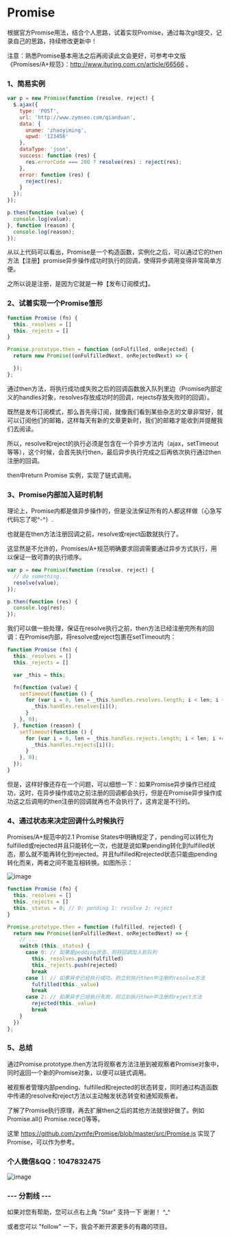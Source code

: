 # Promise

根据官方Promise用法，结合个人思路，试着实现Promise，通过每次git提交，记录自己的思路，持续修改更新中！

注意：熟悉Promise基本用法之后再阅读此文会更好，可参考中文版《Promises/A+规范》：http://www.ituring.com.cn/article/66566 。

### 1、简易实例
``` javascript
var p = new Promise(function (resolve, reject) {
  $.ajax({
    type: 'POST',
    url: 'http://www.zymseo.com/qianduan',
    data: {
      uname: 'zhaoyiming',
      upwd: '123456'
    },
    dataType: 'json',
    success: function (res) {
      res.errorCode === 200 ? resolve(res) : reject(res);
    },
    error: function (res) {
      reject(res);
    }
  });
});

p.then(function (value) {
  console.log(value);
}, function (reason) {
  console.log(reason);
});
```
从以上代码可以看出，Promise是一个构造函数，实例化之后，可以通过它的then方法【注册】promise异步操作成功时执行的回调，使得异步调用变得非常简单方便。

之所以说是注册，是因为它就是一种【发布订阅模式】。

### 2、试着实现一个Promise雏形
``` javascript
function Promise (fn) {
  this._resolves = []
  this._rejects = []
}

Promise.prototype.then = function (onFulfilled, onRejected) {
  return new Promise((onFulfilledNext, onRejectedNext) => {

  });
};
```
通过then方法，将执行成功或失败之后的回调函数放入队列里边（Promise内部定义的handles对象，resolves存放成功时的回调，rejects存放失败时的回调）。

既然是发布订阅模式，那么首先得订阅，就像我们看到某些杂志的文章非常好，就可以订阅他们的邮箱，这样每天有新的文章更新时，我们的邮箱才能收到并提醒我们去阅读。

所以，resolve和reject的执行必须是包含在一个异步方法内（ajax，setTimeout等等），这个时候，会首先执行then，最后异步执行完成之后再依次执行通过then注册的回调。

then中return Promise 实例，实现了链式调用。

### 3、Promise内部加入延时机制

理论上，Promise内都是做异步操作的，但是没法保证所有的人都这样做（心急写代码忘了呢^-^）.

也就是在then方法注册回调之前，resolve或reject函数就执行了。

这显然是不允许的，Promises/A+规范明确要求回调需要通过异步方式执行，用以保证一致可靠的执行顺序。
``` javascript
var p = new Promise(function (resolve, reject) {
  // do something...
  resolve(value);
});

p.then(function (res) {
  console.log(res);
});
```
我们可以做一些处理，保证在resolve执行之前，then方法已经注册完所有的回调：在Promise内部，将resolve或reject包裹在setTimeout内：
``` javascript
function Promise (fn) {
  this._resolves = []
  this._rejects = []

  var _this = this;

  fn(function (value) {
    setTimeout(function () {
      for (var i = 0, len = _this.handles.resolves.length; i < len; i += 1) {
        _this.handles.resolves[i]();
      }
    }, 0);
  }, function (reason) {
    setTimeout(function () {
      for (var i = 0, len = _this.handles.rejects.length; i < len; i += 1) {
        _this.handles.rejects[i]();
      }
    }, 0);
  });
}
```
但是，这样好像还存在一个问题，可以细想一下：如果Promise异步操作已经成功，这时，在异步操作成功之前注册的回调都会执行，但是在Promise异步操作成功这之后调用的then注册的回调就再也不会执行了，这肯定是不行的。

### 4、通过状态来决定回调什么时候执行

Promises/A+规范中的2.1 Promise States中明确规定了，pending可以转化为fulfilled或rejected并且只能转化一次，也就是说如果pending转化到fulfilled状态，那么就不能再转化到rejected。并且fulfilled和rejected状态只能由pending转化而来，两者之间不能互相转换。如图所示：

![image](https://github.com/zymfe/Promise/blob/master/promise.png)
``` javascript
function Promise (fn) {
  this._resolves = []
  this._rejects = []
  this._status = 0; // 0: pending 1: resolve 2: reject
}

Promise.prototype.then = function (fulfilled, rejected) {
  return new Promise((onFulfilledNext, onRejectedNext) => {
    // ...
    switch (this._status) {
      case 0: // 如果是pedding状态，则将回调加入到队列
        this._resolves.push(fulfilled)
        this._rejects.push(rejected)
        break
      case 1: // 如果异步已经执行成功，则立刻执行then中注册的resolve方法
        fulfilled(this._value)
        break
      case 2: // 如果异步已经执行失败，则立刻执行then中注册的reject方法
        rejected(this._value)
        break
    }
  })
};
```

### 5、总结

通过Promise.prototype.then方法将观察者方法注册到被观察者Promise对象中，同时返回一个新的Promise对象，以便可以链式调用。

被观察者管理内部pending、fulfilled和rejected的状态转变，同时通过构造函数中传递的resolve和reject方法以主动触发状态转变和通知观察者。

了解了Promise执行原理，再去扩展then之后的其他方法就很好做了。例如Promise.all() Promise.rece()等等。

这里 https://github.com/zymfe/Promise/blob/master/src/Promise.js 实现了Promise，可以作为参考。

### 个人微信&QQ：1047832475

![image](https://github.com/zymfe/VueNode/blob/master/wechat.png)

### --- 分割线 ---

如果对您有帮助，您可以点右上角 "Star" 支持一下 谢谢！ ^_^

或者您可以 "follow" 一下，我会不断开源更多的有趣的项目。
